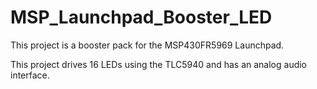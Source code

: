 # MSP_Launchpad_Booster_LED

This project is a booster pack for the MSP430FR5969 Launchpad.

This project drives 16 LEDs using the TLC5940 and has an analog audio interface.
